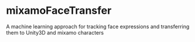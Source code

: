 # mixamoFaceTransfer
A machine learning approach for tracking face expressions and transferring them to Unity3D and mixamo characters
